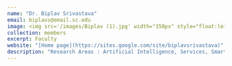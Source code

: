 ```yaml
---
name: "Dr. Biplav Srivastava"
email: biplavs@email.sc.edu
image: <img src='/images/Biplav (1).jpg' width="150px" style="float:left; margin:0px 10px 0px 0px;">
collection: members
excerpt: Faculty
website: "[Home page](https://sites.google.com/site/biplavsrivastava)"
description: "Research Areas : Artificial Intelligence, Services, Smarter Cities ( Water, Health, Traffic )"  
---
```

